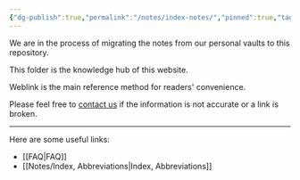 ```yaml
---
{"dg-publish":true,"permalink":"/notes/index-notes/","pinned":true,"tags":["index"],"created":"2023-05-12T06:30:35.000-07:00","updated":"2023-10-23T11:49:02.216-07:00"}
---
```



We are in the process of migrating the notes from our personal vaults to this repository. 

This folder is the knowledge hub of this website. 

Weblink is the main reference method for readers' convenience. 

Please feel free to [contact us](mailto:contact@neurosurgerycases.com) if the information is not accurate or a link is broken.

---

Here are some useful links:
- [[FAQ\|FAQ]]
- [[Notes/Index, Abbreviations\|Index, Abbreviations]]